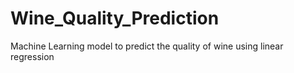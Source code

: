 # Wine_Quality_Prediction
Machine Learning model to predict the quality of wine using linear regression
